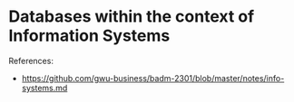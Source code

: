 # Databases within the context of Information Systems

References:
 + https://github.com/gwu-business/badm-2301/blob/master/notes/info-systems.md
